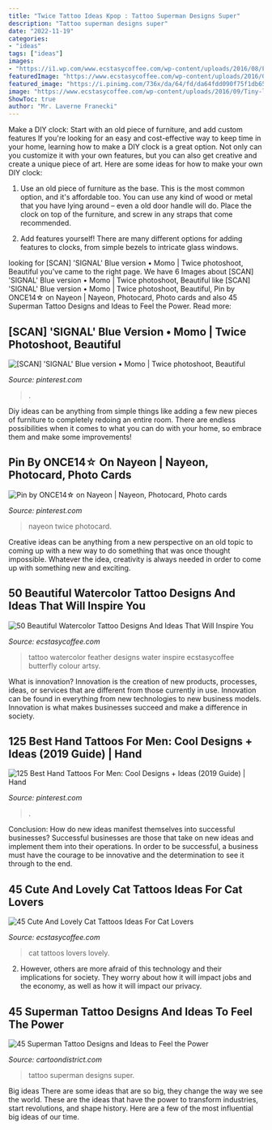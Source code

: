 ```yaml
---
title: "Twice Tattoo Ideas Kpop : Tattoo Superman Designs Super"
description: "Tattoo superman designs super"
date: "2022-11-19"
categories:
- "ideas"
tags: ["ideas"]
images:
- "https://i1.wp.com/www.ecstasycoffee.com/wp-content/uploads/2016/08/Feather-Watercolor-Tattoo.jpg?resize=600%2C794"
featuredImage: "https://www.ecstasycoffee.com/wp-content/uploads/2016/09/Tiny-little-sneaking-kitty-on-ear..jpg"
featured_image: "https://i.pinimg.com/736x/da/64/fd/da64fdd090f75f1db659a1a77e0f0695.jpg"
image: "https://www.ecstasycoffee.com/wp-content/uploads/2016/09/Tiny-little-sneaking-kitty-on-ear..jpg"
ShowToc: true
author: "Mr. Laverne Franecki"
---
```



Make a DIY clock: Start with an old piece of furniture, and add custom features
If you're looking for an easy and cost-effective way to keep time in your home, learning how to make a DIY clock is a great option. Not only can you customize it with your own features, but you can also get creative and create a unique piece of art. Here are some ideas for how to make your own DIY clock:
1. Use an old piece of furniture as the base. This is the most common option, and it's affordable too. You can use any kind of wood or metal that you have lying around – even a old door handle will do. Place the clock on top of the furniture, and screw in any straps that come recommended.

2. Add features yourself! There are many different options for adding features to clocks, from simple bezels to intricate glass windows.

	

		
looking for [SCAN] &#039;SIGNAL&#039; Blue version • Momo | Twice photoshoot, Beautiful you've came to the right page. We have 6 Images about [SCAN] &#039;SIGNAL&#039; Blue version • Momo | Twice photoshoot, Beautiful like [SCAN] &#039;SIGNAL&#039; Blue version • Momo | Twice photoshoot, Beautiful, Pin by ONCE14☆ on Nayeon | Nayeon, Photocard, Photo cards and also 45 Superman Tattoo Designs and Ideas to Feel the Power. Read more:
		
    
## [SCAN] &#039;SIGNAL&#039; Blue Version • Momo | Twice Photoshoot, Beautiful

<img loading=lazy src="https://i.pinimg.com/736x/da/64/fd/da64fdd090f75f1db659a1a77e0f0695.jpg" onerror="this.onerror=null;this.src='https://tse4.mm.bing.net/th?id=OIP.LCQvJwW53mA2y-vaCjzOpQHaKS&amp;pid=15.1';" alt="[SCAN] &#039;SIGNAL&#039; Blue version • Momo | Twice photoshoot, Beautiful">

_Source: pinterest.com_

>. 

	

Diy ideas can be anything from simple things like adding a few new pieces of furniture to completely redoing an entire room. There are endless possibilities when it comes to what you can do with your home, so embrace them and make some improvements!

    
## Pin By ONCE14☆ On Nayeon | Nayeon, Photocard, Photo Cards

<img loading=lazy src="https://i.pinimg.com/736x/2c/8c/2b/2c8c2bebde092f0e4dd3fb00c780cd58.jpg" onerror="this.onerror=null;this.src='https://tse2.mm.bing.net/th?id=OIP.-Fal9x_Utpa820JjpdRBugHaLf&amp;pid=15.1';" alt="Pin by ONCE14☆ on Nayeon | Nayeon, Photocard, Photo cards">

_Source: pinterest.com_

>nayeon twice photocard. 

	

Creative ideas can be anything from a new perspective on an old topic to coming up with a new way to do something that was once thought impossible. Whatever the idea, creativity is always needed in order to come up with something new and exciting.

    
## 50 Beautiful Watercolor Tattoo Designs And Ideas That Will Inspire You

<img loading=lazy src="https://i1.wp.com/www.ecstasycoffee.com/wp-content/uploads/2016/08/Feather-Watercolor-Tattoo.jpg?resize=600%2C794" onerror="this.onerror=null;this.src='https://tse4.mm.bing.net/th?id=OIP.Dt_jIroARwgnSGXOtdsXEQHaJz&amp;pid=15.1';" alt="50 Beautiful Watercolor Tattoo Designs And Ideas That Will Inspire You">

_Source: ecstasycoffee.com_

>tattoo watercolor feather designs water inspire ecstasycoffee butterfly colour artsy. 

	

What is innovation?
Innovation is the creation of new products, processes, ideas, or services that are different from those currently in use. Innovation can be found in everything from new technologies to new business models. Innovation is what makes businesses succeed and make a difference in society.

    
## 125 Best Hand Tattoos For Men: Cool Designs + Ideas (2019 Guide) | Hand

<img loading=lazy src="https://i.pinimg.com/736x/85/92/3e/85923eee41bad2286ff08edd89fde64e.jpg" onerror="this.onerror=null;this.src='https://tse1.mm.bing.net/th?id=OIP.RriQiKmHG-ECEo9mM-Cs-AHaHa&amp;pid=15.1';" alt="125 Best Hand Tattoos For Men: Cool Designs + Ideas (2019 Guide) | Hand">

_Source: pinterest.com_

>. 

	

Conclusion: How do new ideas manifest themselves into successful businesses?
Successful businesses are those that take on new ideas and implement them into their operations. In order to be successful, a business must have the courage to be innovative and the determination to see it through to the end.

    
## 45 Cute And Lovely Cat Tattoos Ideas For Cat Lovers

<img loading=lazy src="https://www.ecstasycoffee.com/wp-content/uploads/2016/09/Tiny-little-sneaking-kitty-on-ear..jpg" onerror="this.onerror=null;this.src='https://tse2.mm.bing.net/th?id=OIP.iBOVDixqxtxBwWSUmdX9BgHaKD&amp;pid=15.1';" alt="45 Cute And Lovely Cat Tattoos Ideas For Cat Lovers">

_Source: ecstasycoffee.com_

>cat tattoos lovers lovely. 

	

2. However, others are more afraid of this technology and their implications for society. They worry about how it will impact jobs and the economy, as well as how it will impact our privacy. 

    
## 45 Superman Tattoo Designs And Ideas To Feel The Power

<img loading=lazy src="http://www.cartoondistrict.com/wp-content/uploads/2016/10/Superman-Tattoo-Designs-and-Ideas35.jpg" onerror="this.onerror=null;this.src='https://tse1.mm.bing.net/th?id=OIP.b5koXNIjkxC5GMW8Qa7MwQHaJ4&amp;pid=15.1';" alt="45 Superman Tattoo Designs and Ideas to Feel the Power">

_Source: cartoondistrict.com_

>tattoo superman designs super. 

	

Big ideas
There are some ideas that are so big, they change the way we see the world. These are the ideas that have the power to transform industries, start revolutions, and shape history. Here are a few of the most influential big ideas of our time.

